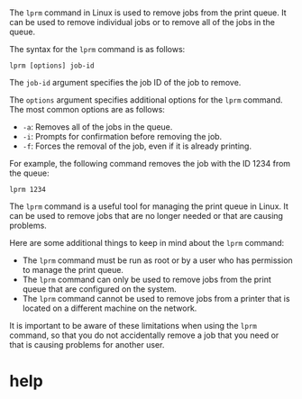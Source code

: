 # 

The `lprm` command in Linux is used to remove jobs from the print queue. It can be used to remove individual jobs or to remove all of the jobs in the queue.

The syntax for the `lprm` command is as follows:

```
lprm [options] job-id
```

The `job-id` argument specifies the job ID of the job to remove.

The `options` argument specifies additional options for the `lprm` command. The most common options are as follows:

* `-a`: Removes all of the jobs in the queue.
* `-i`: Prompts for confirmation before removing the job.
* `-f`: Forces the removal of the job, even if it is already printing.

For example, the following command removes the job with the ID 1234 from the queue:

```
lprm 1234
```

The `lprm` command is a useful tool for managing the print queue in Linux. It can be used to remove jobs that are no longer needed or that are causing problems.

Here are some additional things to keep in mind about the `lprm` command:

* The `lprm` command must be run as root or by a user who has permission to manage the print queue.
* The `lprm` command can only be used to remove jobs from the print queue that are configured on the system.
* The `lprm` command cannot be used to remove jobs from a printer that is located on a different machine on the network.

It is important to be aware of these limitations when using the `lprm` command, so that you do not accidentally remove a job that you need or that is causing problems for another user.




# help 

```

```
